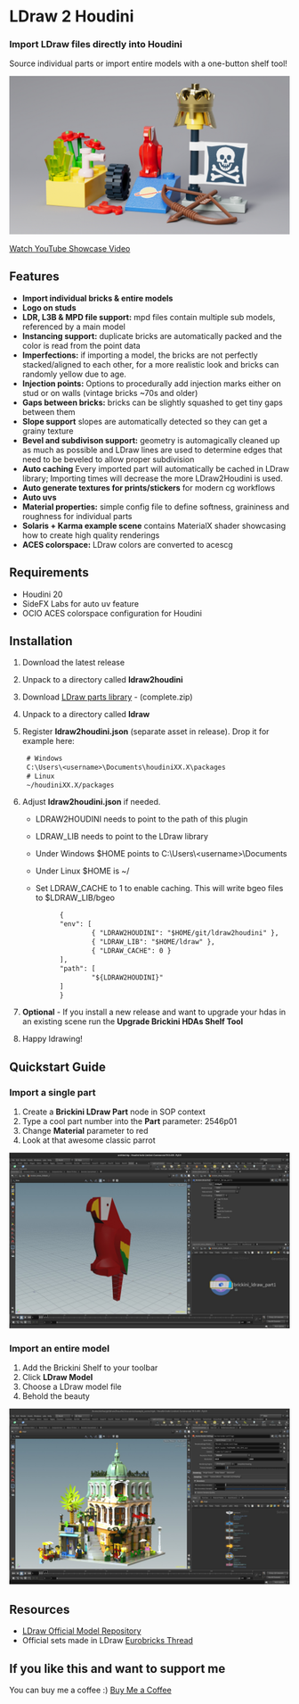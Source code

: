 # LDraw 2 Houdini

### Import LDraw files directly into Houdini

Source individual parts or import entire models with a one-button shelf tool!

[![render of example scene](/resources/help/brickini_example_scene.jpg)](https://youtu.be/JDEZ5LpPKfM)

[Watch YouTube Showcase Video](https://youtu.be/JDEZ5LpPKfM)

## Features
- **Import individual bricks & entire models**
- **Logo on studs**
- **LDR, L3B & MPD file support:** mpd files contain multiple sub models, referenced by a main model
- **Instancing support:** duplicate bricks are automatically packed and the color is read from the point data
- **Imperfections:** if importing a model, the bricks are not perfectly stacked/aligned to each other, for a more realistic look and bricks can randomly yellow due to age.
- **Injection points:** Options to procedurally add injection marks either on stud or on walls (vintage bricks ~70s and older)
- **Gaps between bricks:** bricks can be slightly squashed to get tiny gaps between them
- **Slope support** slopes are automatically detected so they can get a grainy texture
- **Bevel and subdivison support:** geometry is automagically cleaned up as much as possible and LDraw lines are used to determine edges that need to be beveled to allow proper subdivision
- **Auto caching** Every imported part will automatically be cached in LDraw library; Importing times will decrease the more LDraw2Houdini is used.
- **Auto generate textures for prints/stickers** for modern cg workflows
- **Auto uvs**
- **Material properties:** simple config file to define softness, graininess and roughness for individual parts
- **Solaris + Karma example scene** contains MaterialX shader showcasing how to create high quality renderings
- **ACES colorspace:** LDraw colors are converted to acescg

## Requirements
- Houdini 20
- SideFX Labs for auto uv feature
- OCIO ACES colorspace configuration for Houdini

## Installation

1. Download the latest release 
2. Unpack to a directory called **ldraw2houdini**
3. Download [LDraw parts library](https://library.ldraw.org/updates?latest) - (complete.zip)
4. Unpack to a directory called **ldraw**
5. Register **ldraw2houdini.json** (separate asset in release). Drop it for example here:

        # Windows
        C:\Users\<username>\Documents\houdiniXX.X\packages
        # Linux
        ~/houdiniXX.X/packages

6. Adjust **ldraw2houdini.json** if needed.
    - LDRAW2HOUDINI needs to point to the path of this plugin
    - LDRAW_LIB needs to point to the LDraw library
    - Under Windows $HOME points to C:\Users\\\<username>\Documents
    - Under Linux $HOME is ~/
    - Set LDRAW_CACHE to 1 to enable caching. This will write bgeo files to $LDRAW_LIB/bgeo

                {
                "env": [
                        { "LDRAW2HOUDINI": "$HOME/git/ldraw2houdini" },
                        { "LDRAW_LIB": "$HOME/ldraw" },
                        { "LDRAW_CACHE": 0 }
                ],
                "path": [
                        "${LDRAW2HOUDINI}"
                ]
                }

7. **Optional** - If you install a new release and want to upgrade your hdas in an existing scene run the **Upgrade Brickini HDAs Shelf Tool**

8. Happy ldrawing!

## Quickstart Guide

### Import a single part

1. Create a **Brickini LDraw Part** node in SOP context
2. Type a cool part number into the **Part** parameter: 2546p01
3. Change **Material** parameter to red
4. Look at that awesome classic parrot

![a parrot in the houdini viewport](/resources/help/brickini_ldraw_part.jpg)

### Import an entire model

1. Add the Brickini Shelf to your toolbar 
2. Click **LDraw Model**
3. Choose a LDraw model file
4. Behold the beauty

![boutique hotel](/resources/help/brickini_ldraw_model.jpg)

## Resources

- [LDraw Official Model Repository](https://library.ldraw.org/omr)  
- Official sets made in LDraw
[Eurobricks Thread](https://www.eurobricks.com/forum/index.php?/forums/topic/48285-key-topic-official-lego-sets-made-in-ldraw/)

## If you like this and want to support me

You can buy me a coffee :) [Buy Me a Coffee](https://www.buymeacoffee.com/stefanmuller)